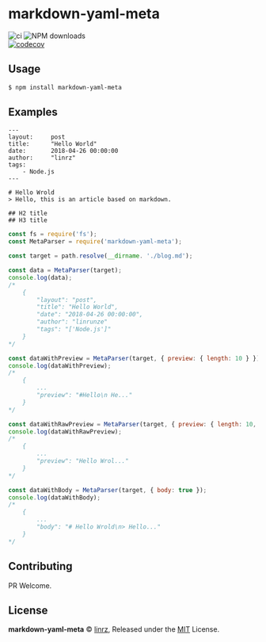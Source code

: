 # markdown-yaml-meta
![ci](https://travis-ci.org/linrz/markdown-yaml-meta.svg?branch=master)   ![NPM downloads](https://img.shields.io/npm/dt/markdown-yaml-meta.svg)  
[![codecov](https://codecov.io/gh/linrz/markdown-yaml-meta/branch/master/graph/badge.svg)](https://codecov.io/gh/linrz/markdown-yaml-meta)
## Usage
```sh
$ npm install markdown-yaml-meta
```
## Examples
```
---
layout:     post
title:      "Hello World"
date:       2018-04-26 00:00:00
author:     "linrz"
tags:
    - Node.js
---

# Hello Wrold
> Hello, this is an article based on markdown.

## H2 title
## H3 title

```
```js
const fs = require('fs');
const MetaParser = require('markdown-yaml-meta');

const target = path.resolve(__dirname. './blog.md');

const data = MetaParser(target);
console.log(data);
/*
    {
        "layout": "post",
        "title": "Hello World",
        "date": "2018-04-26 00:00:00",
        "author": "linrunze"
        "tags": "['Node.js']"
    }
*/

const dataWithPreview = MetaParser(target, { preview: { length: 10 } });
console.log(dataWithPreview);
/*
    {
        ...
        "preview": "#Hello\n He..."
    }
*/

const dataWithRawPreview = MetaParser(target, { preview: { length: 10, raw: true } });
console.log(dataWithRawPreview);
/*
    {
        ...
        "preview": "Hello Wrol..."
    }
*/

const dataWithBody = MetaParser(target, { body: true });
console.log(dataWithBody);
/*
    {
        ...
        "body": "# Hello Wrold\n> Hello..."
    }
*/
```

## Contributing
PR Welcome.

## License
**markdown-yaml-meta** © [linrz](https://github.com/linrz), Released under the [MIT](./LICENSE) License.